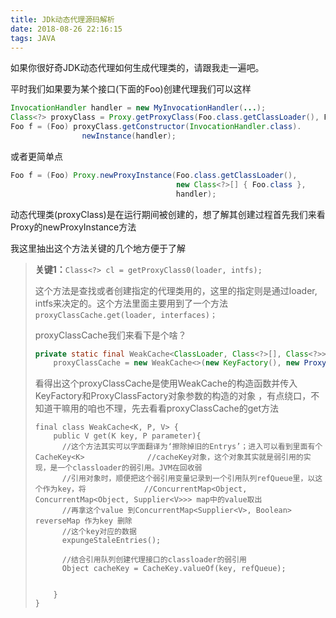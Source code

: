 ```yaml
---
title: JDk动态代理源码解析
date: 2018-08-26 22:16:15
tags: JAVA
---
```


如果你很好奇JDK动态代理如何生成代理类的，请跟我走一遍吧。

平时我们如果要为某个接口(下面的Foo)创建代理我们可以这样

```java
InvocationHandler handler = new MyInvocationHandler(...);
Class<?> proxyClass = Proxy.getProxyClass(Foo.class.getClassLoader(), Foo.class);
Foo f = (Foo) proxyClass.getConstructor(InvocationHandler.class).
                newInstance(handler);
```

或者更简单点

```java
Foo f = (Foo) Proxy.newProxyInstance(Foo.class.getClassLoader(),
                                     new Class<?>[] { Foo.class },
                                     handler);
```

动态代理类(proxyClass)是在运行期间被创建的，想了解其创建过程首先我们来看Proxy的newProxyInstance方法

我这里抽出这个方法关键的几个地方便于了解

> **关键1：**`Class<?> cl = getProxyClass0(loader, intfs);`
>
> 这个方法是查找或者创建指定的代理类用的，这里的指定则是通过loader, intfs来决定的。这个方法里面主要用到了一个方法`proxyClassCache.get(loader, interfaces)；`
>
> proxyClassCache我们来看下是个啥？
>
> ```java
> private static final WeakCache<ClassLoader, Class<?>[], Class<?>>
>     proxyClassCache = new WeakCache<>(new KeyFactory(), new ProxyClassFactory());
> ```
>
> 看得出这个proxyClassCache是使用WeakCache的构造函数并传入KeyFactory和ProxyClassFactory对象参数的构造的对象 ，有点绕口，不知道干嘛用的咱也不理，先去看看proxyClassCache的get方法
>
> ```
> final class WeakCache<K, P, V> {
>     public V get(K key, P parameter){
> 		//这个方法其实可以字面翻译为‘擦除掉旧的Entrys’；进入可以看到里面有个CacheKey<K> 				//cacheKey对象，这个对象其实就是弱引用的实现，是一个classloader的弱引用。JVM在回收弱
> 		//引用对象时，顺便把这个弱引用变量记录到一个引用队列refQueue里，以这个作为key，将 			//ConcurrentMap<Object, ConcurrentMap<Object, Supplier<V>>> map中的value取出
> 		//再拿这个value 到ConcurrentMap<Supplier<V>, Boolean> reverseMap 作为key 删除
> 		//这个key对应的数据
> 		expungeStaleEntries();
> 		
> 		//结合引用队列创建代理接口的classloader的弱引用
> 		Object cacheKey = CacheKey.valueOf(key, refQueue);
> 		
> 		
>     }
> }
> ```
>
>





